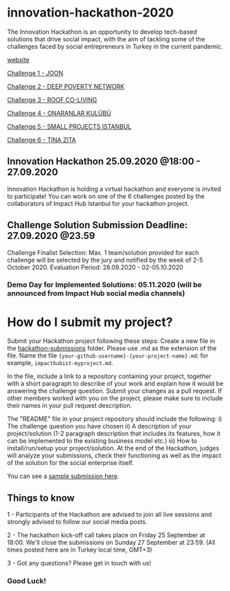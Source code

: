 # innovation-hackathon-2020

The Innovation Hackathon is an opportunity to develop tech-based solutions that drive social impact, with the aim of tackling some of the challenges faced by social entrepreneurs in Turkey in the current pandemic.

[website](https://www.re-coded.com/innovation-hackathon)

[Challenge 1 - JOON](https://drive.google.com/drive/folders/1p9Q9dbkOtRBe2visnl7jRIefd6JZhiTy?usp=sharing)

[Challenge 2 - DEEP POVERTY NETWORK](https://drive.google.com/drive/folders/1cO0o6Ek5ooOvQLxLptb2I8JZX25W6sGl?usp=sharing)

[Challenge 3 - ROOF CO-LIVING](https://drive.google.com/drive/folders/16ah7TBx0GM7UPJNw48nalHW6YeuaxcUX?usp=sharing)

[Challenge 4 - ONARANLAR KULÜBÜ](https://drive.google.com/drive/folders/1ogeEfkrMpC1L2g2TI4hyiCBsmbhGlk5Z?usp=sharing)

[Challenge 5 - SMALL PROJECTS ISTANBUL](https://drive.google.com/drive/folders/1vQIyLa4RHrsSn9iKnwV2W0xxEmAvoQ6G?usp=sharing)

[Challenge 6 - TINA ZITA](https://drive.google.com/drive/folders/1cO0o6Ek5ooOvQLxLptb2I8JZX25W6sGl?usp=sharing)


## Innovation Hackathon 25.09.2020 @18:00 - 27.09.2020
Innovation Hackathon is holding a virtual hackathon and everyone is invited to participate! 
You can work on one of the 6 challenges posted by the collaborators of Impact Hub Istanbul for your hackathon project.
## Challenge Solution Submission Deadline: 27.09.2020 @23.59
Challenge Finalist Selection:  Max. 1 team/solution provided for each challenge will be selected by the jury and notified by the week of 2-5 October 2020.
Evaluation Period: 28.09.2020 - 02-05.10.2020
### Demo Day for Implemented Solutions: 05.11.2020 (will be announced from Impact Hub social media channels)


# How do I submit my project?

Submit your Hackathon project following these steps:
Create a new file in the [hackathon-submissions](https://github.com/impacthubist/innovation-hackathon-2020/tree/master/hackathon-submissions) folder. Please use .md as the extension of the file.
Name the file `{your-github-username}-{your-project-name}.md`: for example, `impacthubist-myproject.md`.

In the file, include a link to a repository containing your project, together with a short paragraph to describe of your work and explain how it would be answering the challenge question. Submit your changes as a pull request. If other members worked with you on the project, please make sure to include their names in your pull request description.

The "README" file in your project repository should include the following: i) The challenge question you have chosen ii) A description of your project/solution (1-2 paragraph description that includes its features, how it can be implemented to the existing business model etc.) iii) How to install/run/setup your project/solution. At the end of the Hackathon, judges will analyze your submissions, check their functioning as well as the impact of the solution for the social enterprise itself.

You can see a [sample submission here](https://github.com/impacthubist/innovation-hackathon-2020/blob/master/hackathon-submissions/impacthubist-myproject.md).


## Things to know

1 - Participants of the Hackathon are advised to join all live sessions and strongly advised to follow our social media posts. 

2 - The hackathon kick-off call takes place on Friday 25 September at 18:00. We'll close the submissions on Sunday 27 September at 23:59. (All times posted here are in Turkey local time, GMT+3) 

3 - Got any questions? Please get in touch with us!


### Good Luck!
